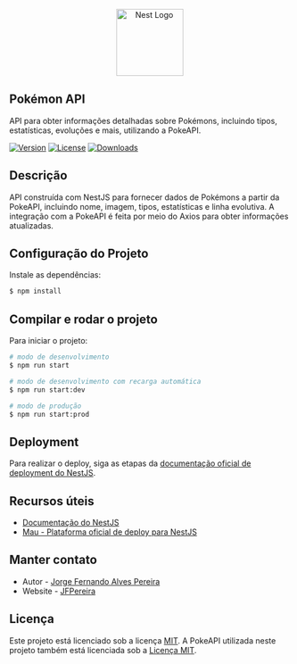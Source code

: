 
<p align="center">
  <a href="https://nestjs.com/" target="blank"><img src="https://nestjs.com/img/logo-small.svg" width="120" alt="Nest Logo" /></a>
</p>

## Pokémon API

API para obter informações detalhadas sobre Pokémons, incluindo tipos, estatísticas, evoluções e mais, utilizando a PokeAPI.

[![Version](https://img.shields.io/npm/v/@nestjs/core.svg)](https://www.npmjs.com/package/@nestjs/core)
[![License](https://img.shields.io/npm/l/@nestjs/core.svg)](https://opensource.org/licenses/MIT)
[![Downloads](https://img.shields.io/npm/dm/@nestjs/common.svg)](https://www.npmjs.com/package/@nestjs/common)

## Descrição

API construída com NestJS para fornecer dados de Pokémons a partir da PokeAPI, incluindo nome, imagem, tipos, estatísticas e linha evolutiva. A integração com a PokeAPI é feita por meio do Axios para obter informações atualizadas.

## Configuração do Projeto

Instale as dependências:

```bash
$ npm install
```

## Compilar e rodar o projeto

Para iniciar o projeto:

```bash
# modo de desenvolvimento
$ npm run start

# modo de desenvolvimento com recarga automática
$ npm run start:dev

# modo de produção
$ npm run start:prod
```

## Deployment

Para realizar o deploy, siga as etapas da [documentação oficial de deployment do NestJS](https://docs.nestjs.com/deployment).

## Recursos úteis

- [Documentação do NestJS](https://docs.nestjs.com)
- [Mau - Plataforma oficial de deploy para NestJS](https://mau.nestjs.com)

## Manter contato

- Autor - [Jorge Fernando Alves Pereira](https://www.linkedin.com/in/sohjorgemesmo78/)
- Website - [JFPereira](https://jf-pereira.vercel.app/)

## Licença

Este projeto está licenciado sob a licença [MIT](https://opensource.org/licenses/MIT). A PokeAPI utilizada neste projeto também está licenciada sob a [Licença MIT](https://opensource.org/licenses/MIT).

